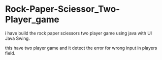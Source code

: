 # Rock-Paper-Sciessor_Two-Player_game

i have build the rock paper sciessors two player game using java with UI Java Swing.

this have two player game and it detect the error for wrong input in players field.
